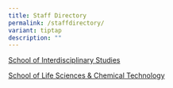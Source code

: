 ```yaml
---
title: Staff Directory
permalink: /staffdirectory/
variant: tiptap
description: ""
---
```

<p></p>
<p><a href="/staffdirectory/is/" rel="noopener noreferrer nofollow" target="_blank">School of Interdisciplinary Studies</a>
</p>
<p><a href="/staffdirectory/lsct/" rel="noopener noreferrer nofollow" target="_blank">School of Life Sciences &amp; Chemical Technology</a>
</p>